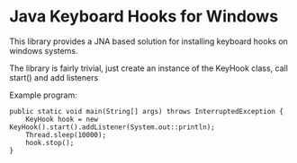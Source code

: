 # Java Keyboard Hooks for Windows

This library provides a JNA based solution for installing keyboard hooks on windows systems.

The library is fairly trivial, just create an instance of the KeyHook class, call start() and add listeners

Example program:

    public static void main(String[] args) throws InterruptedException {
        KeyHook hook = new KeyHook().start().addListener(System.out::println);
        Thread.sleep(10000);
        hook.stop();
    }
